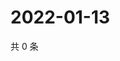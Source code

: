 # 2022-01-13

共 0 条

<!-- BEGIN WEIBO -->
<!-- 最后更新时间 Thu Jan 13 2022 10:05:59 GMT+0800 (China Standard Time) -->

<!-- END WEIBO -->
